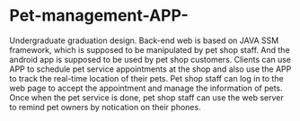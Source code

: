 # Pet-management-APP-
Undergraduate graduation design.
Back-end web is based on JAVA SSM framework, which is supposed to be manipulated by pet shop staff.
And the android app is supposed to be used by pet shop customers.
Clients can use APP to schedule pet service appointments at the shop and also use the APP to track the real-time location of their pets.
Pet shop staff can log in to the web page to accept the appointment and manage the information of pets. Once when the pet service is done, pet shop staff can use the web server to remind pet owners by notication on their phones.
